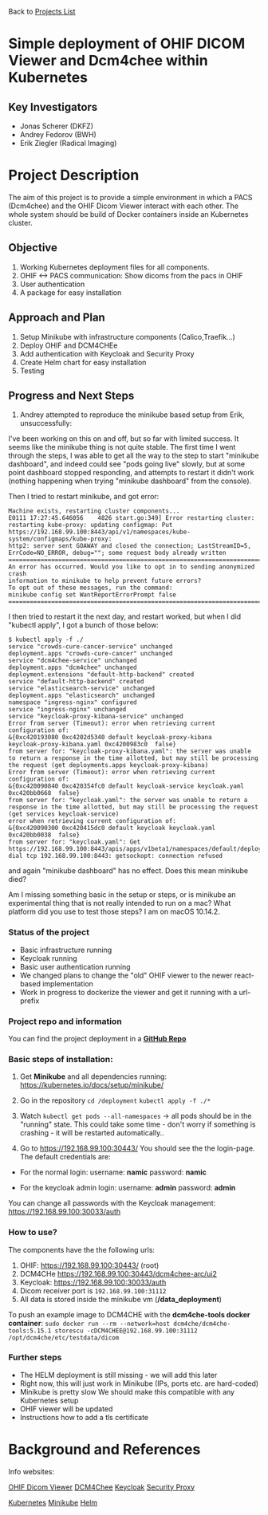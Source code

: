Back to [Projects List](../../README.md#ProjectsList)

# Simple deployment of OHIF DICOM Viewer and Dcm4chee within Kubernetes

## Key Investigators

- Jonas Scherer (DKFZ)
- Andrey Fedorov (BWH)
- Erik Ziegler (Radical Imaging)

# Project Description

The aim of this project is to provide a simple environment in which a PACS (Dcm4chee) and the OHIF Dicom Viewer interact with each other. The whole system should be build of Docker containers inside an Kubernetes cluster.


## Objective

1. Working Kubernetes deployment files for all components.
2. OHIF <-> PACS communication: Show dicoms from the pacs in OHIF
3. User authentication
5. A package for easy installation

## Approach and Plan

1. Setup Minikube with infrastructure components (Calico,Traefik...)
2. Deploy OHIF and DCM4CHEe
3. Add authentication with Keycloak and Security Proxy
4. Create Helm chart for easy installation
5. Testing

## Progress and Next Steps

1. Andrey attempted to reproduce the minikube based setup from Erik, unsuccessfully:

I've been working on this on and off, but so far with limited
success. It seems like the minikube thing is not quite stable. The
first time I went through the steps, I was able to get all the way to
the step to start "minikube dashboard", and indeed could see "pods
going live" slowly, but at some point dashboard stopped responding,
and attempts to restart it didn't work (nothing happening when trying
"minikube dashboard" from the console).

Then I tried to restart minikube, and got error:

```shell
Machine exists, restarting cluster components...
E0111 17:27:45.646056    4826 start.go:349] Error restarting cluster:
restarting kube-proxy: updating configmap: Put
https://192.168.99.100:8443/api/v1/namespaces/kube-system/configmaps/kube-proxy:
http2: server sent GOAWAY and closed the connection; LastStreamID=5,
ErrCode=NO_ERROR, debug=""; some request body already written
================================================================================
An error has occurred. Would you like to opt in to sending anonymized crash
information to minikube to help prevent future errors?
To opt out of these messages, run the command:
minikube config set WantReportErrorPrompt false
================================================================================
```

I then tried to restart it the next day, and restart worked, but when
I did "kubectl apply", I got a bunch of those below:

```shell
$ kubectl apply -f ./
service "crowds-cure-cancer-service" unchanged
deployment.apps "crowds-cure-cancer" unchanged
service "dcm4chee-service" unchanged
deployment.apps "dcm4chee" unchanged
deployment.extensions "default-http-backend" created
service "default-http-backend" created
service "elasticsearch-service" unchanged
deployment.apps "elasticsearch" unchanged
namespace "ingress-nginx" configured
service "ingress-nginx" unchanged
service "keycloak-proxy-kibana-service" unchanged
Error from server (Timeout): error when retrieving current configuration of:
&{0xc420193080 0xc4202d5340 default keycloak-proxy-kibana
keycloak-proxy-kibana.yaml 0xc4200983c0  false}
from server for: "keycloak-proxy-kibana.yaml": the server was unable
to return a response in the time allotted, but may still be processing
the request (get deployments.apps keycloak-proxy-kibana)
Error from server (Timeout): error when retrieving current configuration of:
&{0xc420090840 0xc420354fc0 default keycloak-service keycloak.yaml
0xc420bb0668  false}
from server for: "keycloak.yaml": the server was unable to return a
response in the time allotted, but may still be processing the request
(get services keycloak-service)
error when retrieving current configuration of:
&{0xc420090300 0xc420415dc0 default keycloak keycloak.yaml 0xc420bb0038  false}
from server for: "keycloak.yaml": Get
https://192.168.99.100:8443/apis/apps/v1beta1/namespaces/default/deployments/keycloak:
dial tcp 192.168.99.100:8443: getsockopt: connection refused
```

and again "minikube dashboard" has no effect. Does this mean minikube died?

Am I missing something basic in the setup or steps, or is minikube an
experimental thing that is not really intended to run on a mac? What
platform did you use to test those steps? I am on macOS 10.14.2.


### Status of the project

- Basic infrastructure running
- Keycloak running
- Basic user authentication running
- We changed plans to change the "old" OHIF viewer to the newer react-based implementation
- Work in progress to dockerize the viewer and get it running with a url- prefix

### Project repo and information

You can find the project deployment in a **[GitHub Repo](https://github.com/jonasscherer/namic_project_week_30)**

### Basic steps of installation:

1) Get **Minikube** and all dependencies running: <https://kubernetes.io/docs/setup/minikube/>

2) Go in the repository
```cd /deployment```
```kubectl apply -f ./* ```

3) Watch  ```kubectl get pods --all-namespaces```
-> all pods should be in the "running" state.
This could take some time - don't worry if something is crashing - it will be restarted automatically..

4) Go to <https://192.168.99.100:30443/>
You should see the the login-page.
The default credentials are:
- For the normal login:
username: **namic**
password: **namic**

- For the keycloak admin login:
username: **admin**
password: **admin**

You can change all passwords with the Keycloak management:
<https://192.168.99.100:30033/auth>

### How to use?

The components have the the following urls:
1) OHIF: <https://192.168.99.100:30443/> (root)
2) DCM4CHe <https://192.168.99.100:30443/dcm4chee-arc/ui2>
3) Keycloak: <https://192.168.99.100:30033/auth>
4) Dicom receiver port is ```192.168.99.100:31112```
5) All data is stored inside the minikube vm (**/data_deployment**)

To push an example image to DCM4CHE with the **dcm4che-tools docker container**:
```sudo docker run --rm --network=host dcm4che/dcm4che-tools:5.15.1 storescu -cDCM4CHEE@192.168.99.100:31112 /opt/dcm4che/etc/testdata/dicom ```


### Further steps
- The HELM deployment is still missing - we will add this later
- Right now, this will just work in Minikube (IPs, ports etc. are hard-coded)
- Minikube is pretty slow
 We should make this compatible with any Kubernetes setup
- OHIF viewer will be updated
- Instructions how to add a tls certificate



# Background and References

Info websites:

[OHIF Dicom Viewer](https://docs.ohif.org/)
[DCM4Chee](https://github.com/dcm4che/dcm4chee-arc-light)
[Keycloak](https://www.keycloak.org/about.html)
[Security Proxy](https://www.keycloak.org/docs/3.3/server_installation/topics/proxy.html)

[Kubernetes](https://kubernetes.io/docs/concepts/overview/what-is-kubernetes/)
[Minikube](https://kubernetes.io/docs/setup/minikube/)
[Helm](https://helm.sh/)
